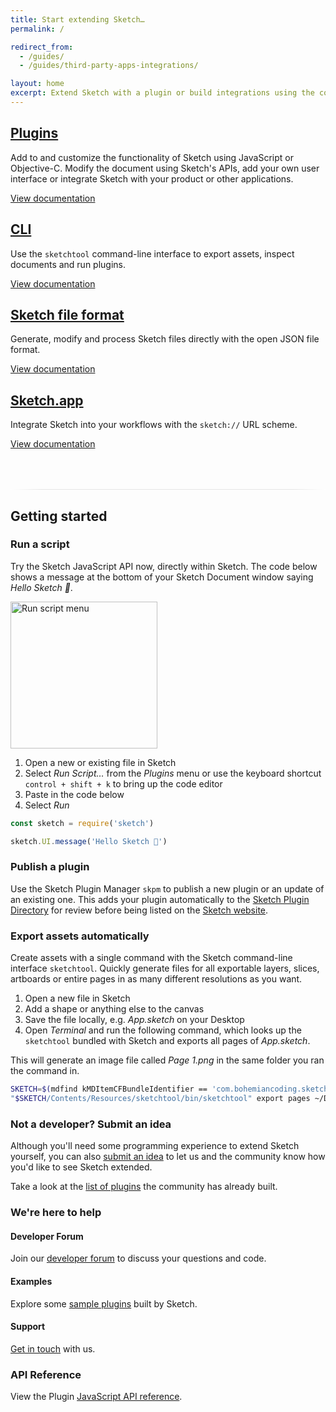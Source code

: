 ```yaml
---
title: Start extending Sketch…
permalink: /

redirect_from:
  - /guides/
  - /guides/third-party-apps-integrations/

layout: home
excerpt: Extend Sketch with a plugin or build integrations using the command-line interface or by reading and writing Sketch files directly in JSON
---
```


## [Plugins](/plugins)

Add to and customize the functionality of Sketch using JavaScript or Objective-C. Modify the document using Sketch's APIs, add your own user interface or integrate Sketch with your product or other applications.

[View documentation](/plugins)

## [CLI](/cli)

Use the `sketchtool` command-line interface to export assets, inspect documents and run plugins.

[View documentation](/cli)

## [Sketch file format](/file-format)

Generate, modify and process Sketch files directly with the open JSON file format.

[View documentation](/file-format)

## [Sketch.app](/app)

Integrate Sketch into your workflows with the `sketch://` URL scheme.

[View documentation](/app)

<hr style="height: 1px;
           border: 0;
           background: white;
           background-image: linear-gradient(
             to right,
             rgba(0,0,0,0),
             rgba(0,0,0,0.1) 10%,
             rgba(0,0,0,0.1) 90%,
             rgba(0,0,0,0)
           );
           margin-top: 4rem;" />

## Getting started

### Run a script

Try the Sketch JavaScript API now, directly within Sketch. The code below shows a message at the bottom of your Sketch Document window saying _Hello Sketch 👋_.

<img src="/images/developer/menu-run-script.png"
     alt="Run script menu"
     width="235" />

1. Open a new or existing file in Sketch
2. Select _Run Script…_ from the _Plugins_ menu or use the keyboard shortcut `control + shift + k` to bring up the code editor
3. Paste in the code below
4. Select _Run_

```javascript
const sketch = require('sketch')

sketch.UI.message('Hello Sketch 👋')
```

### Publish a plugin

Use the Sketch Plugin Manager `skpm` to publish a new plugin or an update of an existing one. This adds your plugin automatically to the [Sketch Plugin Directory](https://github.com/sketchplugins/plugin-directory) for review before being listed on the [Sketch website](https://sketch.com/extensions/plugins).

### Export assets automatically

Create assets with a single command with the Sketch command-line interface `sketchtool`. Quickly generate files for all exportable layers, slices, artboards or entire pages in as many different resolutions as you want.

1. Open a new file in Sketch
2. Add a shape or anything else to the canvas
3. Save the file locally, e.g. _App.sketch_ on your Desktop
4. Open _Terminal_ and run the following command, which looks up the `sketchtool` bundled with Sketch and exports all pages of _App.sketch_.

This will generate an image file called _Page 1.png_ in the same folder you ran the command in.

```sh
SKETCH=$(mdfind kMDItemCFBundleIdentifier == 'com.bohemiancoding.sketch3' | head -n 1) && \
"$SKETCH/Contents/Resources/sketchtool/bin/sketchtool" export pages ~/Desktop/App.sketch
```

### Not a developer? Submit an idea

Although you'll need some programming experience to extend Sketch yourself, you can also [submit an idea](https://github.com/sketchplugins/plugin-requests/issues) to let us and the community know how you'd like to see Sketch extended.

Take a look at the [list of plugins](https://sketch.com/extensions/plugins) the community has already built.

### We're here to help

#### Developer Forum

Join our [developer forum](https://sketchplugins.com) to discuss your questions and code.

#### Examples

Explore some [sample plugins](https://github.com/BohemianCoding/SketchAPI/tree/develop/examples/) built by Sketch.

#### Support

[Get in touch](mailto:developer@sketch.com) with us.

### API Reference

View the Plugin [JavaScript API reference](/reference/api/).

